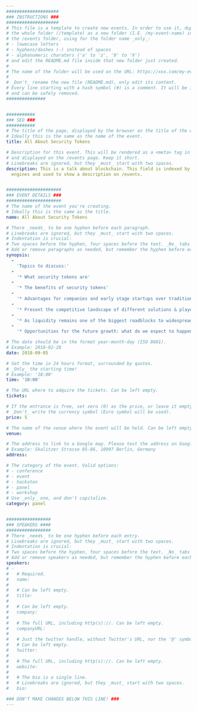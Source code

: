 ```yaml
---
####################
### INSTRUCTIONS ###
####################
# This file is a template to create new events. In order to use it, duplicate
# the whole folder (/template) as a new folder (I.E. /my-event-name) inside of
# the /events folder, using for the folder name _only_:
# - lowecase letters
# - hyphens/dashes (-) instead of spaces
# - alphanumeric charaters ('a' to 'z', '0' to '9')
# and edit the README.md file inside that new folder just created.
#
# The name of the folder will be used on the URL: https://xxx.com/my-event-name.
#
# _Don't_ rename the new file (README.md), only edit its content.
# Every line starting with a hash symbol (#) is a comment. It will be ignored
# and can be safely removed.
###############


###########
### SEO ###
###########
# The title of the page, displayed by the browser on the title of the window.
# Ideally this is the same as the name of the event.
title: All About Security Tokens

# Description for this event. This will be rendered as a <meta> tag in the HTML, 
# and displayed on the /events page. Keep it short.
# Linebreaks are ignored, but they _must_ start with two spaces.
description: This is a talk about blockchain. This field is indexed by search 
  engines and used to show a description on /events.


#####################
### EVENT DETAILS ###
#####################
# The name of the event you're creating.
# Ideally this is the same as the title.
name: All About Security Tokens

# There _needs_ to be one hyphen before each paragraph.
# Linebreaks are ignored, but they _must_ start with two spaces.
# Indentation is crucial:
# Two spaces before the hyphen, four spaces before the text. _No_ tabs allowed.
# Add or remove paragraphs as needed, but remember the hyphen before each entry.
synopsis:
  -
    'Topics to discuss:'
  -
    '* What security tokens are'
  -
    '* The benefits of security tokens'
  -
    '* Advantages for companies and early stage startups over traditional VC round and  traditional equities'
  -
    '* Present the competitive landscape of different solutions & players: Issuers, platforms, secondary exchanges, existing tokenized securities or funds, liquidity providers'
  -
    '* As liquidity remains one of the biggest roadblocks to widespread adoption of security token. We can focus on liquidity providers and  security token exchanges especially'
  -
    '* Opportunities for the future growth: what do we expect to happen in the  security tokens field in 2019'

# The date should be in the format year-month-day (ISO 8601).
# Example: 2018-02-28
date: 2018-09-05

# Set the time in 24 hours format, surrounded by quotes.
# _Only_ the starting time!
# Example: '18:00'
time: '10:00'

# The URL where to adquire the tickets. Can be left empty.
tickets: 

# If the entrance is free, set zero (0) as the price, or leave it empty.
# _Don't_ write the currency symbol (Euro symbol will be used).
price: 5

# The name of the venue where the event will be held. Can be left empty.
venue:

# The address to link to a Google map. Please test the address on Google Maps.
# Example: Skalitzer Strasse 85-86, 10997 Berlin, Germany
address:

# The category of the event. Valid options:
# - conference
# - event
# - hackaton
# - panel
# - workshop
# Use _only_ one, and don't capitalize.
category: panel


#################
### SPEAKERS ####
#################
# There _needs_ to be one hyphen before each entry.
# Linebreaks are ignored, but they _must_ start with two spaces.
# Indentation is crucial:
# Two spaces before the hyphen, four spaces before the text. _No_ tabs allowed.
# Add or remove speakers as needed, but remember the hyphen before each entry.
speakers:
# -
#   # Required.
#   name: 
#
#   # Can be left empty.
#   title: 
#
#   # Can be left empty.
#   company: 
#
#   # The full URL, including http(s)://. Can be left empty.
#   companyURL: 
#
#   # Just the twitter handle, without Twitter's URL, nor the '@' symbol.
#   # Can be left empty.
#   twitter: 
#
#   # The full URL, including http(s)://. Can be left empty.
#   website: 
#
#   # The bio is a single line. 
#   # Linebreaks are ignored, but they _must_ start with two spaces.
#   bio: 

### DON'T MAKE CHANGES BELOW THIS LINE! ###
---
```

<!-- ### DON'T MAKE CHANGES BELOW THIS LINE! ### -->

<Event-Content/>
